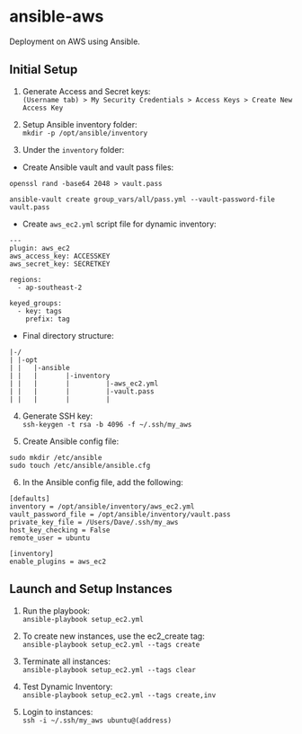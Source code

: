 # ansible-aws
Deployment on AWS using Ansible.

## Initial Setup
1. Generate Access and Secret keys:\
`(Username tab) > My Security Credentials > Access Keys > Create New Access Key`

2. Setup Ansible inventory folder:\
`mkdir -p /opt/ansible/inventory`

3. Under the `inventory` folder:
  * Create Ansible vault and vault pass files:
  ```
  openssl rand -base64 2048 > vault.pass
  
  ansible-vault create group_vars/all/pass.yml --vault-password-file vault.pass
  ```
  
  * Create `aws_ec2.yml` script file for dynamic inventory:
  ```
  ---
  plugin: aws_ec2
  aws_access_key: ACCESSKEY
  aws_secret_key: SECRETKEY

  regions:
    - ap-southeast-2

  keyed_groups:
    - key: tags
      prefix: tag

  ```
  
  * Final directory structure:
  ```
  |-/
  | |-opt
  | |   |-ansible
  | |   |       |-inventory
  | |   |       |         |-aws_ec2.yml
  | |   |       |         |-vault.pass
  | |   |       |         |
```
  
4. Generate SSH key:\
`ssh-keygen -t rsa -b 4096 -f ~/.ssh/my_aws`

5. Create Ansible config file:
```
sudo mkdir /etc/ansible
sudo touch /etc/ansible/ansible.cfg
```

6. In the Ansible config file, add the following:
```
[defaults]
inventory = /opt/ansible/inventory/aws_ec2.yml
vault_password_file = /opt/ansible/inventory/vault.pass
private_key_file = /Users/Dave/.ssh/my_aws
host_key_checking = False
remote_user = ubuntu

[inventory]
enable_plugins = aws_ec2
```

## Launch and Setup Instances

1. Run the playbook:\
`ansible-playbook setup_ec2.yml`

2. To create new instances, use the ec2_create tag:\
`ansible-playbook setup_ec2.yml --tags create`

3. Terminate all instances:\
`ansible-playbook setup_ec2.yml --tags clear`

4. Test Dynamic Inventory:\
`ansible-playbook setup_ec2.yml --tags create,inv`

5. Login to instances:\
`ssh -i ~/.ssh/my_aws ubuntu@(address)`

